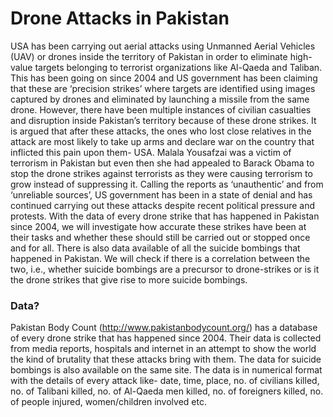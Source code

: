 # Drone Attacks in Pakistan

USA has been carrying out aerial attacks using Unmanned Aerial Vehicles (UAV) or drones inside the territory of Pakistan in order to eliminate high-value targets belonging to terrorist organizations like Al-Qaeda and Taliban. This has been going on since 2004 and US government has been claiming that these are ‘precision strikes’ where targets are identified using images captured by drones and eliminated by launching a missile from the same drone. However, there have been multiple instances of civilian casualties and disruption inside Pakistan’s territory because of these drone strikes. It is argued that after these attacks, the ones who lost close relatives in the attack are most likely to take up arms and declare war on the country that inflicted this pain upon them- USA. Malala Yousafzai was a victim of terrorism in Pakistan but even then she had appealed to Barack Obama to stop the drone strikes against terrorists as they were causing terrorism to grow instead of suppressing it. Calling the reports as ‘unauthentic’ and from ‘unreliable sources’, US government has been in a state of denial and has continued carrying out these attacks despite recent political pressure and protests. With the data of every drone strike that has happened in Pakistan since 2004, we will investigate how accurate these strikes have been at their tasks and whether these should still be carried out or stopped once and for all. There is also data available of all the suicide bombings that happened in Pakistan. We will check if there is a correlation between the two, i.e., whether suicide bombings are a precursor to drone-strikes or is it the drone strikes that give rise to more suicide bombings. 

### Data?
Pakistan Body Count (http://www.pakistanbodycount.org/) has a database of every drone strike that has happened since 2004. Their data is collected from media reports, hospitals and internet in an attempt to show the world the kind of brutality that these attacks bring with them.  The data for suicide bombings is also available on the same site. The data is in numerical format with the details of every attack like- date, time, place, no. of civilians killed, no. of Talibani killed, no. of Al-Qaeda men killed, no. of foreigners killed, no. of people injured, women/children involved etc. 

